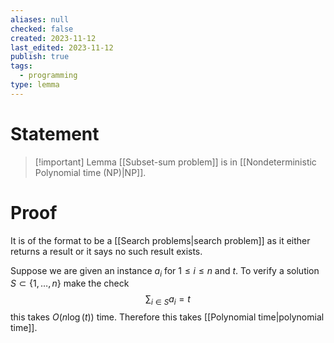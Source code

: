 ```yaml
---
aliases: null
checked: false
created: 2023-11-12
last_edited: 2023-11-12
publish: true
tags:
  - programming
type: lemma
---
```

# Statement

> [!important] Lemma
> [[Subset-sum problem]] is in [[Nondeterministic Polynomial time (NP)|NP]].

# Proof

It is of the format to be a [[Search problems|search problem]] as it either returns a result or it says no such result exists.

Suppose we are given an instance $a_i$ for $1 \leq i \leq n$ and $t$. To verify a solution $S \subset \{1, \ldots, n\}$ make the check
$$
\sum_{i \in S} a_i = t
$$
this takes $O(n\log(t))$ time. Therefore this takes [[Polynomial time|polynomial time]].
